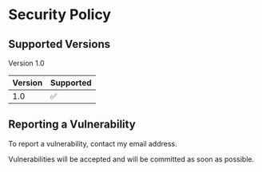 # Security Policy

## Supported Versions

Version 1.0

| Version | Supported          |
| ------- | ------------------ |
| 1.0     | :white_check_mark: |

## Reporting a Vulnerability

To report a vulnerability, contact my email address. 

Vulnerabilities will be accepted and will be committed as soon as possible. 
